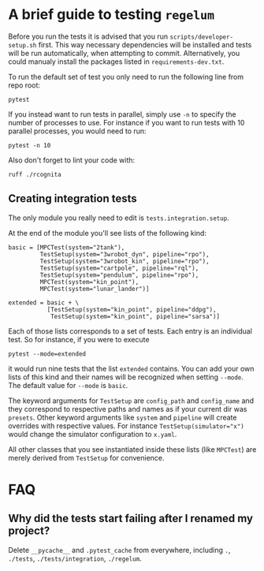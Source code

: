 # A brief guide to testing `regelum`

Before you run the tests it is advised that you run `scripts/developer-setup.sh` first.
This way necessary dependencies will be installed and tests will be run automatically, when attempting to commit.
Alternatively, you could manualy install the packages listed in `requirements-dev.txt`.

To run the default set of test you only need to run the following line from repo root:
```angular2html
pytest
```

If you instead want to run tests in parallel, simply use `-n` to specify the number of processes to use.
For instance if you want to run tests with 10 parallel processes, you would need to run:
```angular2html
pytest -n 10
```

Also don't forget to lint your code with:
```angular2html
ruff ./rcognita
```

## Creating integration tests


The only module you really need to edit is `tests.integration.setup`.

At the end of the module you'll see lists of the following kind:

```angular2html
basic = [MPCTest(system="2tank"),
         TestSetup(system="3wrobot_dyn", pipeline="rpo"),
         TestSetup(system="3wrobot_kin", pipeline="rpo"),
         TestSetup(system="cartpole", pipeline="rql"),
         TestSetup(system="pendulum", pipeline="rpo"),
         MPCTest(system="kin_point"),
         MPCTest(system="lunar_lander")]

extended = basic + \
           [TestSetup(system="kin_point", pipeline="ddpg"),
            TestSetup(system="kin_point", pipeline="sarsa")]
```

Each of those lists corresponds to a set of tests. Each entry is an individual test.
So for instance, if you were to execute
```
pytest --mode=extended
```
it would run nine tests that the list `extended` contains. 
You can add your own lists of this kind and their names will be recognized when setting `--mode`.
The default value for `--mode` is `basic`.

The keyword arguments for `TestSetup` are `config_path` and `config_name` and they correspond to respective paths and
names as if your current dir was `presets`. Other keyword arguments like `system` and `pipeline` will create overrides with respective values.
For instance `TestSetup(simulator="x")` would change the simulator configuration to `x.yaml`.

All other classes that you see instantiated inside these lists (like `MPCTest`) are merely derived from `TestSetup` for convenience.

# FAQ

## Why did the tests start failing after I renamed my project?

Delete `__pycache__` and `.pytest_cache` from everywhere, including `.`, `./tests`, `./tests/integration`, `./regelum`.


